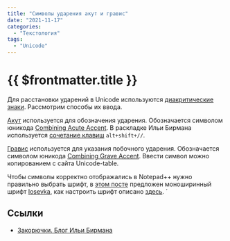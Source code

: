 ```yaml
---
title: "Символы ударения акут и гравис"
date: "2021-11-17"
categories: 
  - "Текстология"
tags: 
  - "Unicode"
---
```


# {{ $frontmatter.title }}

Для расстановки ударений в Unicode используются [диакритические знаки](https://ru.wikipedia.org/wiki/Диакритические_знаки). Рассмотрим способы их ввода.

[Акут](https://ru.wikipedia.org/wiki/Акут) используется для обозначения ударения. Обозначается символом юникода [Combining Acute Accent](https://unicode-table.com/en/0301/). В раскладке Ильи Бирмана используется [сочетание клавиш](https://lepekhin.ru/blog/akut/) `alt+shift+//`.

[Гравис](https://ru.wikipedia.org/wiki/Гравис) используется для указания побочного ударения. Обозначается символом юникода [Combining Grave Accent](https://unicode-table.com/en/0300/). Ввести символ можно копированием с сайта Unicode-table.

Чтобы символы корректно отображались в Notepad++ нужно правильно выбрать шрифт, в [этом посте](https://community.notepad-plus-plus.org/topic/14384/unicode-combining-characters/2) предложен моноширинный шрифт [Iosevka](https://github.com/be5invis/Iosevka/releases/tag/v1.11.1), как настроить шрифт описано [здесь](https://www.macroption.com/how-to-change-font-in-notepad/).
́
## Ссылки

* [Закорючки. Блог Ильи Бирмана](https://ilyabirman.ru/meanwhile/2006/06/20/1/)
